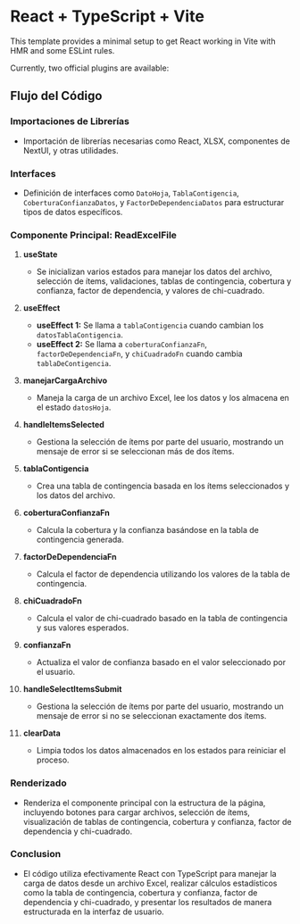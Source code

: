 # React + TypeScript + Vite

This template provides a minimal setup to get React working in Vite with HMR and some ESLint rules.

Currently, two official plugins are available:

## Flujo del Código

### Importaciones de Librerías

- Importación de librerías necesarias como React, XLSX, componentes de NextUI, y otras utilidades.

### Interfaces

- Definición de interfaces como `DatoHoja`, `TablaContigencia`, `CoberturaConfianzaDatos`, y `FactorDeDependenciaDatos` para estructurar tipos de datos específicos.

### Componente Principal: ReadExcelFile

1. **useState**
   - Se inicializan varios estados para manejar los datos del archivo, selección de ítems, validaciones, tablas de contingencia, cobertura y confianza, factor de dependencia, y valores de chi-cuadrado.
2. **useEffect**

   - **useEffect 1:** Se llama a `tablaContigencia` cuando cambian los `datosTablaContigencia`.
   - **useEffect 2:** Se llama a `coberturaConfianzaFn`, `factorDeDependenciaFn`, y `chiCuadradoFn` cuando cambia `tablaDeContigencia`.

3. **manejarCargaArchivo**

   - Maneja la carga de un archivo Excel, lee los datos y los almacena en el estado `datosHoja`.

4. **handleItemsSelected**

   - Gestiona la selección de ítems por parte del usuario, mostrando un mensaje de error si se seleccionan más de dos ítems.

5. **tablaContigencia**

   - Crea una tabla de contingencia basada en los ítems seleccionados y los datos del archivo.

6. **coberturaConfianzaFn**

   - Calcula la cobertura y la confianza basándose en la tabla de contingencia generada.

7. **factorDeDependenciaFn**

   - Calcula el factor de dependencia utilizando los valores de la tabla de contingencia.

8. **chiCuadradoFn**

   - Calcula el valor de chi-cuadrado basado en la tabla de contingencia y sus valores esperados.

9. **confianzaFn**

   - Actualiza el valor de confianza basado en el valor seleccionado por el usuario.

10. **handleSelectItemsSubmit**

    - Gestiona la selección de ítems por parte del usuario, mostrando un mensaje de error si no se seleccionan exactamente dos ítems.

11. **clearData**
    - Limpia todos los datos almacenados en los estados para reiniciar el proceso.

### Renderizado

- Renderiza el componente principal con la estructura de la página, incluyendo botones para cargar archivos, selección de ítems, visualización de tablas de contingencia, cobertura y confianza, factor de dependencia y chi-cuadrado.

### Conclusion

- El código utiliza efectivamente React con TypeScript para manejar la carga de datos desde un archivo Excel, realizar cálculos estadísticos como la tabla de contingencia, cobertura y confianza, factor de dependencia y chi-cuadrado, y presentar los resultados de manera estructurada en la interfaz de usuario.
